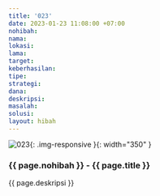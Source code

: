 ```yaml
---
title: '023'
date: 2023-01-23 11:08:00 +07:00
nohibah: 
nama: 
lokasi: 
lama: 
target: 
keberhasilan: 
tipe: 
strategi: 
dana: 
deskripsi: 
masalah: 
solusi: 
layout: hibah
---
```


![023](/static/img/hibahcms/023.png){: .img-responsive }{: width="350" }

### {{ page.nohibah }} - {{ page.title }}

{{ page.deskripsi }}
